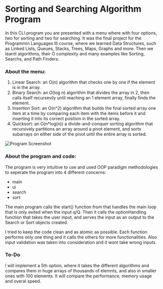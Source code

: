 # Sorting and Searching Algorithm Program

In this CLI program you are presented with a menu where with four options, two for sorting and two for searching. It was the final project for the Programmin Languages III course, where we learned Data Structures, such as Linked Lists, Queues, Stacks, Trees, Maps, Graphs and more. Then we learnt algorithms, their O complexity and  many examples like Sorting, Searchs, and Path Finders.

### About the menu:
1. Linear Search: an O(n) algorithm that checks one by one if the element is in the array.
2. Binary Search: an O(log n) algorithm that divides the array in 2, then calls itself recursevily until reaching an 1 element array, finally finds the element.
3. Insertion Sort: an O(n^2) algorithm that builds the final sorted array one item at a time by comparing each item with the items before it and inserting it into its correct position in the sorted array.
4. Quicksort: an O(n*log(n)) a divide-and-conquer sorting algorithm that recursively partitions an array around a pivot element, and sorts subarrays on either side of the pivot until the entire array is sorted.

![Program Screenshot](https://github.com/TomasGlavina/finalProject/blob/master/p-screenshot.png)

### About the program and code:
The program is very intuitive to use and used OOP paradigm methodologies to seperate the program into 4 different concerns: 
- main
- ui
- search 
- sort 

The main program calls the start() function from  that handles the main loop that is only exited when the input q/Q. 
Then it calls the optionHandling function that takes the user input, and serves the input as an output to the Search or Sort objects created. 

I tried to keep the code clean and as atomic as possible. Each function performs only one thing and it calls the others for more functionalities.
Also input validation was taken into consideration and it wont take wrong inputs. 


### To-Do

I will implement a 5th option, where it takes the different algorithms and compares them in huge arrays of thousands of elemnts, and also in smaller ones with 100 elements.
It will compare the performance, memory usage and overal speed.
